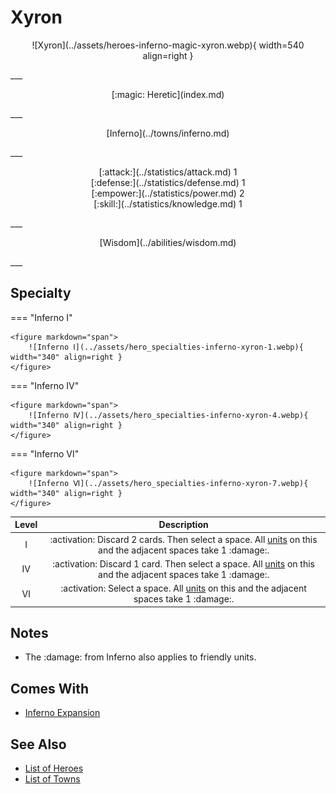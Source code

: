 # Xyron

<p style="text-align: center;" markdown>![Xyron](../assets/heroes-inferno-magic-xyron.webp){ width=540 align=right }</p>
___
<p style="text-align: center;" markdown>[:magic: Heretic](index.md)</p>
___
<p style="text-align: center;" markdown>[Inferno](../towns/inferno.md)</p>
___

<p style="text-align: center;" markdown>[:attack:](../statistics/attack.md)&nbsp;1</br>[:defense:](../statistics/defense.md)&nbsp;1</br>[:empower:](../statistics/power.md)&nbsp;2</br>[:skill:](../statistics/knowledge.md)&nbsp;1</p>
___
<p style="text-align: center;" markdown>[Wisdom](../abilities/wisdom.md)</p>
___

## Specialty

=== "Inferno Ⅰ"

    <figure markdown="span">
        ![Inferno Ⅰ](../assets/hero_specialties-inferno-xyron-1.webp){ width="340" align=right }
    </figure>

=== "Inferno Ⅳ"

    <figure markdown="span">
        ![Inferno Ⅳ](../assets/hero_specialties-inferno-xyron-4.webp){ width="340" align=right }
    </figure>

=== "Inferno Ⅵ"

    <figure markdown="span">
        ![Inferno Ⅵ](../assets/hero_specialties-inferno-xyron-7.webp){ width="340" align=right }
    </figure>


| Level | Description |
| :---: | :---: |
| Ⅰ | :activation: Discard 2 cards. Then select a space. All [units](../units/index.md) on this and the adjacent spaces take 1 :damage:. |
| Ⅳ | :activation: Discard 1 card. Then select a space. All [units](../units/index.md) on this and the adjacent spaces take 1 :damage:. |
| Ⅵ | :activation: Select a space. All [units](../units/index.md) on this and the adjacent spaces take 1 :damage:. |


## Notes

- The :damage: from Inferno also applies to friendly units.


## Comes With

- [Inferno Expansion](../content/inferno_expansion.md)


## See Also

- [List of Heroes](index.md)
- [List of Towns](../towns/index.md)

